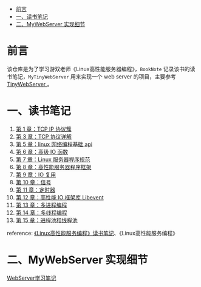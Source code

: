 


- [前言](#前言)
- [一、读书笔记](#一读书笔记)
- [二、MyWebServer 实现细节](#二mywebserver-实现细节)

# 前言
该仓库是为了学习游双老师《Linux高性能服务器编程》，`BookNote` 记录该书的读书笔记，`MyTinyWebServer` 用来实现一个 web server 的项目，主要参考 [TinyWebServer
](https://github.com/qinguoyi/TinyWebServer)。

# 一、读书笔记

1. [第 1 章：TCP IP 协议簇](BookNote/chapter01/第%201%20章：TCP%20IP%20协议簇.md)
2. [第 3 章：TCP 协议详解](BookNote/chapter03/TCP%20协议详解.md)
3. [第 5 章：linux 网络编程基础 api](BookNote/chapter05/第%205%20章：Linux%20网络编程基础%20API.md)
4. [第 6 章：高级 IO 函数](BookNote/chapter06/第%206%20章：高级%20IO%20函数.md)
5. [第 7 章：Linux 服务器程序规范](BookNote/chapter07/第%207%20章：Linux%20服务器程序规范.md)
6. [第 8 章：高性能服务器程序框架](BookNote/chapter08/第%208%20章：高性能服务器程序框架.md)
7. [第 9 章：IO 复用](BookNote/chapter09/第%209%20章：IO%20复用.md)
8. [第 10 章：信号](BookNote/chapter10/第%2010%20章：信号.md)
9. [第 11 章：定时器](BookNote/chapter11/第%2011%20章：定时器.md)
10. [第 12 章：高性能 IO 框架库 Libevent](BookNote/chapter12/第%2012%20章：高性能%20IO%20框架库%20Libevent.md)
11. [第 13 章：多进程编程](BookNote/chapter13/第%2013%20章：多进程编程.md)
12. [第 14 章：多线程编程](BookNote/chapter14/第%2014%20章：多线程编程.md)
13. [第 15 章：进程池和线程池](BookNote/chapter15/第%2015%20章：进程池和线程池.md)

reference: [《Linux高性能服务编程》读书笔记](https://blog.csdn.net/qq_37070988/category_11710888.html)、《Linux高性能服务编程》

# 二、MyWebServer 实现细节
[WebServer学习笔记](MyTinyWebServer/WebServer学习笔记.md)